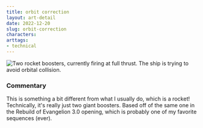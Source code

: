 ```yaml
---
title: orbit correction
layout: art-detail
date: 2022-12-20
slug: orbit-correction
characters:
arttags:
- technical
---
```

![
Two rocket boosters, currently firing at full thrust. The ship is trying to avoid orbital collision.
](/art/orbit-correction.webp)
### Commentary

This is something a bit different from what I usually do, which is a rocket! Technically, it's really just two giant boosters.
Based off of the same one in the Rebuild of Evangelion 3.0 opening, which is probably one of my favorite sequences (ever).

